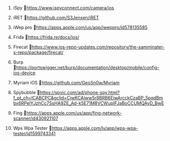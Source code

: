 1.   iSpy
🔗https://www.ispyconnect.com/camera/ios

2.   iRET
🔗https://github.com/S3Jensen/iRET

3.   iWep pro
🔗https://apps.apple.com/us/app/iweppro/id578135585

4.   Frida
🔗https://frida.re/docs/ios/

5.   Firecat
🔗https://www.ios-repo-updates.com/repository/the-samminater-s-repo/package/firecat/

6.   Burp
🔗https://portswigger.net/burp/documentation/desktop/mobile/config-ios-device

7.   Myriam iOS
🔗https://github.com/GeoSn0w/Myriam

8.   Spybubble 
🔗https://spyic.com/ad/phone-spy.html?f_pt_ch=ICABCPC&gclid=CjwKCAjww5r8BRB6EiwArcckCzaBP_5pqdBmbx6RPelYJzhCc7SsHA9ZE_Ad-k5E71M8VCWupIFJaBoCCUMQAvD_BwE 

9.   Fing
🔗https://apps.apple.com/us/app/fing-network-scanner/id430921107

10.   Wps Wpa Tester
🔗https://apps.apple.com/lv/app/wps-wpa-tester/id1599743341
